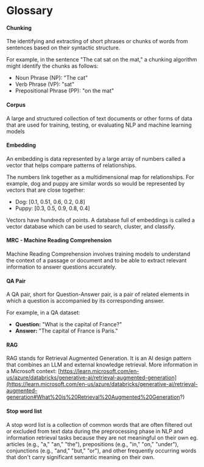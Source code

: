 # Glossary

#### Chunking

The identifying and extracting of short phrases or chunks of words from sentences based on their syntactic structure.

For example, in the sentence "The cat sat on the mat," a chunking algorithm might identify the chunks as follows:

* Noun Phrase (NP): "The cat"
* Verb Phrase (VP): "sat"
* Prepositional Phrase (PP): "on the mat"

#### Corpus

A large and structured collection of text documents or other forms of data that are used for training, testing, or evaluating NLP and machine learning models

#### Embedding

An embedding is data represented by a large array of numbers called a vector that helps compare patterns of relationships.

The numbers link together as a multidimensional map for relationships. For example, dog and puppy are similar words so would be represented by vectors that are close together:

* Dog: \[0.1, 0.51, 0.6, 0.2, 0.8]
* Puppy: \[0.3, 0.5, 0.9, 0.8, 0.4]

Vectors have hundreds of points. A database full of embeddings is called a vector database which can be used to search, cluster, and classify.&#x20;



#### MRC - Machine Reading Comprehension

Machine Reading Comprehension involves training models to understand the context of a passage or document and to be able to extract relevant information to answer questions accurately.

#### &#x20;QA Pair

A QA pair, short for Question-Answer pair, is a pair of related elements in which a question is accompanied by its corresponding answer.

For example, in a QA dataset:

* **Question:** "What is the capital of France?"&#x20;
* **Answer:** "The capital of France is Paris."

#### RAG

RAG stands for Retrieval Augmented Generation. It is an AI design pattern that combines an LLM and external knowledge retrieval. More information in a Microsoft context: [https://learn.microsoft.com/en-us/azure/databricks/generative-ai/retrieval-augmented-generation](https://learn.microsoft.com/en-us/azure/databricks/generative-ai/retrieval-augmented-generation#What%20is%20Retrieval%20Augmented%20Generation?)



#### Stop word list

A stop word list is a collection of common words that are often filtered out or excluded from text data during the preprocessing phase in NLP and information retrieval tasks because they are not meaningful on their own eg. articles (e.g., "a," "an," "the"), prepositions (e.g., "in," "on," "under"), conjunctions (e.g., "and," "but," "or"), and other frequently occurring words that don't carry significant semantic meaning on their own.&#x20;
